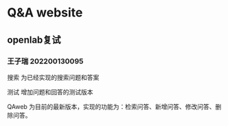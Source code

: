 #  Q&A website

##  openlab复试
###  王子瑞 202200130095

搜索 为已经实现的搜索问题和答案

测试 增加问题和回答的测试版本

QAweb 为目前的最新版本，实现的功能为：检索问答、新增问答、修改问答、删除问答。
